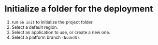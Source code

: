 # Initialize a folder for the deployment

1. run `eb init` to initialize the project folder.
2. Select a default region.
3. Select an application to use, or create a new one.
4. Select a platform branch `(NodeJS)`.